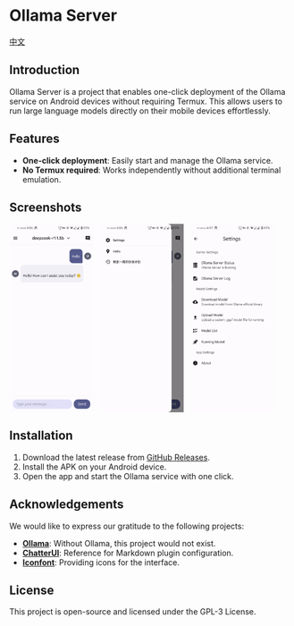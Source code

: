 # Ollama Server

[中文](./README_zh-CN.md)

## Introduction
Ollama Server is a project that enables one-click deployment of the Ollama service on Android devices without requiring Termux. This allows users to run large language models directly on their mobile devices effortlessly.

## Features
- **One-click deployment**: Easily start and manage the Ollama service.
- **No Termux required**: Works independently without additional terminal emulation.

## Screenshots
<div style="display: flex; flex-wrap: wrap; gap: 10px;">
  <img src="./screenshot/1.png" style="width: 30%">
  <img src="./screenshot/2.png" style="width: 30%"> 
  <img src="./screenshot/3.png" style="width: 30%">
</div>

## Installation
1. Download the latest release from [GitHub Releases](https://github.com/sunshine0523/OllamaServer/releases).
2. Install the APK on your Android device.
3. Open the app and start the Ollama service with one click.

## Acknowledgements
We would like to express our gratitude to the following projects:
- **[Ollama](https://github.com/ollama/ollama)**: Without Ollama, this project would not exist.
- **[ChatterUI](https://github.com/chatterui/chatterui)**: Reference for Markdown plugin configuration.
- **[Iconfont](https://www.iconfont.cn/)**: Providing icons for the interface.

## License
This project is open-source and licensed under the GPL-3 License.
